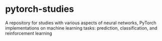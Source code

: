# pytorch-studies
A repository for studies with various aspects of neural networks, PyTorch implementations on machine learning tasks: prediction, classification, and reinforcement learning
